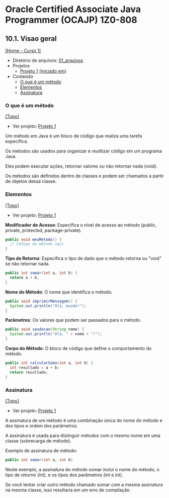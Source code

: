 # Oracle Certified Associate Java Programmer (OCAJP) 1Z0-808

## 10.1. Visao geral
[[Home - Curso 1]](../../README.md#curso-1)<br />

- Diretório de arquivos: [01_arquivos](./01_arquivos/)
- Projetos
  - [Projeto 1](./01_arquivos/proj_01/) [(iniciado em)](#o-que-é-um-método)
- Conteúdo
  - [O que é um método](#o-que-é-um-método)
  - [Elementos](#elementos)
  - [Assinatura](#assinatura)

### O que é um método
[[Topo]](#)<br />

- Ver projeto: [Projeto 1](./01_arquivos/proj_01/)

Um método em Java é um bloco de código que realiza uma tarefa específica.

Os métodos são usados para organizar e reutilizar código em um programa Java.

Eles podem executar ações, retornar valores ou não retornar nada (void).

Os métodos são definidos dentro de classes e podem ser chamados a partir de objetos dessa classe.

### Elementos
[[Topo]](#)<br />

- Ver projeto: [Projeto 1](./01_arquivos/proj_01/)

**Modificador de Acesso**: Especifica o nível de acesso ao método (public, private, protected, package-private).

```java
public void meuMetodo() {
  // Código do método aqui
}
```

**Tipo de Retorno**: Especifica o tipo de dado que o método retorna ou "void" se não retornar nada.

```java
public int somar(int a, int b) {
  return a + b;
}
```

**Nome do Método**: O nome que identifica o método.

```java
public void imprimirMensagem() {
  System.out.println("Olá, mundo!");
}
```

**Parâmetros**: Os valores que podem ser passados para o método.

```java
public void saudacao(String nome) {
  System.out.println("Olá, " + nome + "!");
}
```

**Corpo do Método**: O bloco de código que define o comportamento do método.

```java
public int calcularSoma(int a, int b) {
  int resultado = a + b;
  return resultado;
}
```

### Assinatura
[[Topo]](#)<br />

- Ver projeto: [Projeto 1](./01_arquivos/proj_01/)

A assinatura de um método é uma combinação única do nome do método e dos tipos e ordem dos parâmetros.

A assinatura é usada para distinguir métodos com o mesmo nome em uma classe (sobrecarga de método).

Exemplo de assinatura de método:

```java
public int somar(int a, int b)
```

Neste exemplo, a assinatura do método somar inclui o nome do método, o tipo de retorno (int), e os tipos dos parâmetros (int e int).

Se você tentar criar outro método chamado somar com a mesma assinatura na mesma classe, isso resultaria em um erro de compilação.
